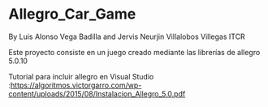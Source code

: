 # Allegro_Car_Game
 
By Luis Alonso Vega Badilla and Jervis Neurjin Villalobos Villegas ITCR

Este proyecto consiste en un juego creado mediante las librerías de allegro 5.0.10

Tutorial para incluir allegro en Visual Studio :https://algoritmos.victorgarro.com/wp-content/uploads/2015/08/Instalacion_Allegro_5.0.pdf
